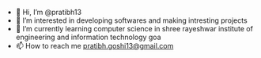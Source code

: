 - 👋 Hi, I’m @pratibh13
- 👀 I’m interested in developing softwares and making intresting projects
- 🌱 I’m currently learning computer science in shree rayeshwar institute of engineering and information technology goa
- 📫 How to reach me pratibh.goshi13@gmail.com 


